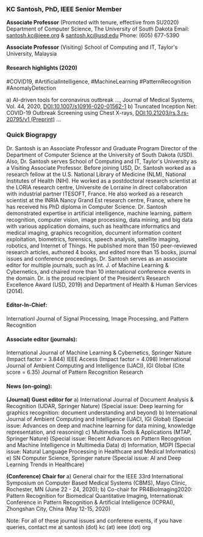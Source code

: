 
### KC Santosh, PhD, IEEE Senior Member 
**Associate Professor** (Promoted with tenure, effective from SU2020)
Department of Computer Science, The University of South Dakota 
Email: santosh.kc@ieee.org & santosh.kc@usd.edu 
Phone: (605) 677-5390

**Associate Professor** (Visiting)
School of Computing and IT, Taylor's University, Malaysia 

#### Research highlights (2020)
#COVID19, #ArtificialIntelligence, #MachineLearning #PatternRecognition #AnomalyDetection

a) AI-driven tools for coronavirus outbreak ..., Journal of Medical Systems, Vol. 44, 2020, 
<a href="https://doi.org/10.1007/s10916-020-01562-1">DOI:10.1007/s10916-020-01562-1</a>
b) Truncated Inception Net: COVID-19 Outbreak Screening using Chest X-rays, <a href="https://doi.org/10.21203/rs.3.rs-20795/v1">DOI:10.21203/rs.3.rs-20795/v1 (Preprint)</a> ...


### Quick Biograpgy
Dr. Santosh is an Associate Professor and Graduate Program Director of the Department of Computer Science at the University of South Dakota (USD). Also, Dr. Santosh serves School of Computing and IT, Taylor's University as a Visiting Associate Professor. Before joining USD, Dr. Santosh worked as a research fellow at the U.S. National Library of Medicine (NLM), National Institutes of Health (NIH). He worked as a postdoctoral research scientist at the LORIA research centre, Universite de Lorraine in direct collaboration with industrial partner ITESOFT, France. He also worked as a research scientist at the INRIA Nancy Grand Est research centre, France, where he has received his PhD diploma in Computer Science. Dr. Santosh demonstrated expertise in artificial intelligence, machine learning, pattern recognition, computer vision, image processing, data mining, and big data with various application domains, such as healthcare informatics and medical imaging, graphics recognition, document information content exploitation, biometrics, forensics, speech analysis, satellite imaging, robotics, and Internet of Things. He published more than 150 peer-reviewed research articles, authored 4 books, and edited more than 15 books, journal issues and conference proceedings. Dr. Santosh serves as an associate editor for multiple journals, such as Int. J. of Machine Learning & Cybernetics, and chaired more than 10 international conference events in the domain. Dr. is the proud recipient of the President’s Research Excellence Award (USD, 2019) and Department of Health & Human Services (2014).

#### Editor-In-Chief:
Internationl Journal of Signal Processing, Image Processing, and Pattern Recognition

#### Associate editor (journals):
International Journal of Machine Learning & Cybernetics, Springer Nature (Impact factor = 3.844) 
IEEE Access (Impact factor = 4.098) 
International Journal of Ambient Computing and Intelligence (IJACI), IGI Global (Cite score = 6.35)
Journal of Pattern Recognition Research

#### News (on-going):
**(Journal) Guest editor for** 
a) International Journal of Document Analysis & Recognition (IJDAR, Springer Nature) (Special issue: Deep learning for graphics recognition: document understanding and beyond) 
b) International Journal of Ambient Computing and Intelligence (IJACI, IGI Global) (Special issue: Advances on deep and machine learning for data mining, knowledge representation, and reasoning)
c) Multimedia Tools & Applications (MTAP, Springer Nature) (Special issue: Recent Advances on Pattern Recognition and Machine Intelligence in Multimedia Data)
d) Information, MDPI (Special issue: Natural Language Processing in Healthcare and Medical Informatics)
e) SN Computer Science, Springer nature (Special issue: AI and Deep Learning Trends in Healthcare) 

**(Conference) Chair for** a) General chair for the IEEE 33rd International Symposium on Computer Based Medical Systems (CBMS), Mayo Clinic, Rochester, MN (June 22 - 24, 2020); 
b) Co-chair for PR4BioImaging2020: Pattern Recognition for Biomedical Quantitative Imaging, Internationak Conference in Pattern Recognition & Artificial Intelligence (ICPRAI), Zhongshan City, China (May 12-15, 2020) 

Note: For all of these journal issues and conferene events, if you have queries, contact me at santosh (dot) kc (at) ieee (dot) org


